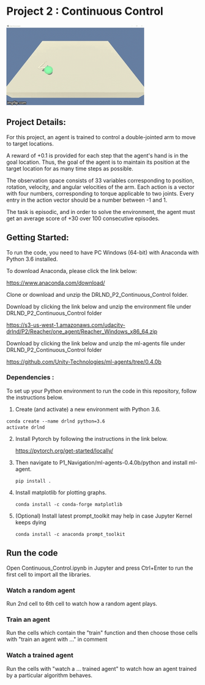 # Project 2 : Continuous Control

![alt text](https://github.com/kelvin84hk/DRLND_P2_Continuous_Control/blob/master/pics/d4pg_agent.gif)

## Project Details:

For this project, an agent is trained to control a double-jointed arm to move to target locations.  

A reward of +0.1 is provided for each step that the agent's hand is in the goal location. Thus, the goal of the agent is to maintain its position at the target location for as many time steps as possible.

The observation space consists of 33 variables corresponding to position, rotation, velocity, and angular velocities of the arm. Each action is a vector with four numbers, corresponding to torque applicable to two joints. Every entry in the action vector should be a number between -1 and 1.

The task is episodic, and in order to solve the environment, the agent must get an average score of +30 over 100 consecutive episodes.

## Getting Started:

To run the code, you need to have PC Windows (64-bit) with Anaconda with Python 3.6 installed.

To download Anaconda, please click the link below:

https://www.anaconda.com/download/

Clone or download and unzip the DRLND_P2_Continuous_Control folder.

Download by clicking the link below and unzip the environment file under DRLND_P2_Continuous_Control folder

https://s3-us-west-1.amazonaws.com/udacity-drlnd/P2/Reacher/one_agent/Reacher_Windows_x86_64.zip

Download by clicking the link below and unzip the ml-agents file under DRLND_P2_Continuous_Control folder

https://github.com/Unity-Technologies/ml-agents/tree/0.4.0b

### Dependencies :

To set up your Python environment to run the code in this repository, follow the instructions below.

  1. Create (and activate) a new environment with Python 3.6.
  
 ```
 conda create --name drlnd python=3.6
 activate drlnd
 ```
  2. Install Pytorch by following the instructions in the link below.
  
     https://pytorch.org/get-started/locally/
    
  3. Then navigate to P1_Navigation/ml-agents-0.4.0b/python and install ml-agent.
     ```
     pip install .
     ```
  4. Install matplotlib for plotting graphs.
     ```
     conda install -c conda-forge matplotlib
     ```
  5. (Optional) Install latest prompt_toolkit may help in case Jupyter Kernel keeps dying
     ```
     conda install -c anaconda prompt_toolkit 
     ```
     
## Run the code 

  Open Continuous_Control.ipynb in Jupyter and press Ctrl+Enter to run the first cell to import all the libraries.
  
  ### Watch a random agent
   Run 2nd cell  to 6th cell to watch how a random agent plays.
   
  ### Train an agent
   Run the cells which contain the "train" function and then choose those cells with "train an agent with ..." in comment
   
  ### Watch a trained agent
   Run the cells with "watch a ... trained agent" to watch how an agent trained by a particular algorithm behaves.


